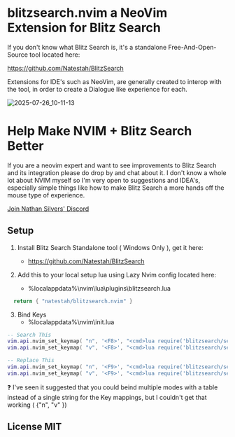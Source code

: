 # blitzsearch.nvim a NeoVim Extension for Blitz Search

If you don't know what Blitz Search is, it's a standalone Free-And-Open-Source tool located here:

https://github.com/Natestah/BlitzSearch

Extensions for IDE's such as NeoVim, are generally created to interop with the tool, in order to create a Dialogue like experience for each.


![2025-07-26_10-11-13](https://github.com/user-attachments/assets/c3b7f8c2-ff22-4040-b45d-ecc2b738b40e)


# Help Make NVIM + Blitz Search Better

If you are a neovim expert and want to see improvements to Blitz Search and its integration please do drop by and chat about it.  I don't know a whole lot about NVIM myself so I'm very open to suggestions and IDEA's, especially simple things like how to make Blitz Search a more hands off the mouse type of experience.

[Join Nathan Silvers' Discord](https://discord.com/invite/UYPwQY9ngm)


## Setup

1) Install Blitz Search Standalone tool ( Windows Only ), get it here: 
    * https://github.com/Natestah/BlitzSearch

2) Add this to your local setup lua using Lazy Nvim config located here:
    * %localappdata%\nvim\lua\plugins\blitzsearch.lua


```lua
  return { "natestah/blitzsearch.nvim" }
```

3) Bind Keys
    * %localappdata%\nvim\init.lua


```lua
-- Search This
vim.api.nvim_set_keymap( "n", '<F8>', "<cmd>lua require('blitzsearch/searchthis').searchthis()<CR>", { noremap = false, silent = true })
vim.api.nvim_set_keymap( "v", '<F8>', "<cmd>lua require('blitzsearch/searchthis').searchthis()<CR>", { noremap = true, silent = true })

-- Replace This
vim.api.nvim_set_keymap( "n", '<F9>', "<cmd>lua require('blitzsearch/searchthis').replacethis()<CR>", { noremap = false, silent = true })
vim.api.nvim_set_keymap( "v", '<F9>', "<cmd>lua require('blitzsearch/searchthis').replacethis()<CR>", { noremap = true, silent = true })
```

❓ I've seen it suggested that you could beind multiple modes with a table instead of a single string for the Key mappings, but I couldn't get that working ( {"n", "v" }) 





## License MIT
